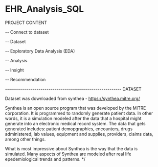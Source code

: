 # EHR_Analysis_SQL

PROJECT CONTENT

-- Connect to dataset

-- Dataset
  
-- Exploratory Data Analysis (EDA)

-- Analysis

-- Insight

-- Recommendation



----------------------------------------------------------- DATASET 


Dataset was downloaded from synthea - https://synthea.mitre.org/

Synthea is an open source program that was developed by the MITRE corporation. It is programmed to randomly generate patient data.
In other words, it is a simulation modeled after the data that a hospital might generate into an electronic medical record system.
The data that gets generated includes: patient demopgraphics, encounters, drugs administered, lab values, equipment and supplies, providers, claims data, among other things.

What is most impressive about Synthea is the way that the data is simulated. Many aspects of Synthea are modeled after real life epedemiological trends and patterns.
*/
